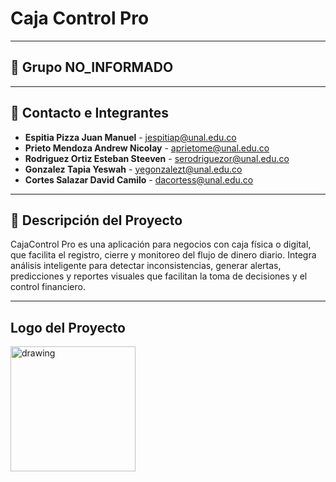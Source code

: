 # Caja Control Pro

---

## 👥 Grupo NO_INFORMADO

---

## 📧 Contacto e Integrantes
- **Espitia Pizza Juan Manuel** - jespitiap@unal.edu.co
- **Prieto Mendoza Andrew Nicolay** - aprietome@unal.edu.co
- **Rodriguez Ortiz Esteban Steeven** - serodriguezor@unal.edu.co
- **Gonzalez Tapia Yeswah** - yegonzalezt@unal.edu.co
- **Cortes Salazar David Camilo** - dacortess@unal.edu.co

---

## 📖 Descripción del Proyecto
CajaControl Pro es una aplicación para negocios con caja física o digital, que facilita el registro, cierre y monitoreo del flujo de dinero diario. Integra análisis inteligente para detectar inconsistencias, generar alertas, predicciones y reportes visuales que facilitan la toma de decisiones y el control financiero.

---
## Logo del Proyecto
<img src="https://cdn-icons-png.flaticon.com/512/552/552794.png" alt="drawing" width="200"/>
